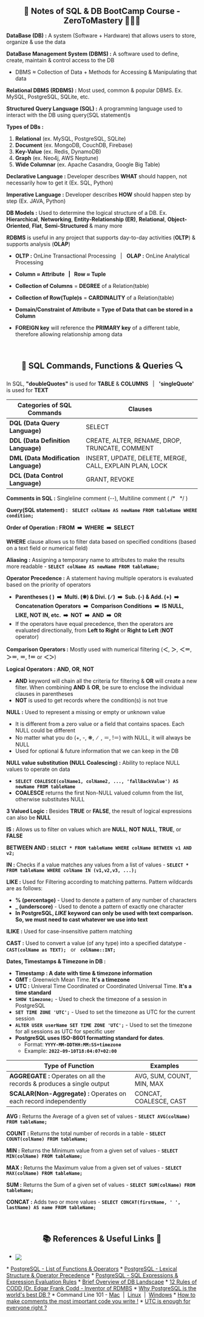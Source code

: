 <h2 align="center">📝 Notes of SQL & DB BootCamp Course - ZeroToMastery 🧑🏻‍💻</h2>

**DataBase (DB) :** A system (Software + Hardware) that allows users to store, organize & use the data

**DataBase Management System (DBMS) :** A software used to define, create, maintain & control access to the DB
* DBMS ≈ Collection of Data + Methods for Accessing & Manipulating that data

**Relational DBMS (RDBMS) :** Most used, common & popular DBMS. Ex. MySQL, PostgreSQL, SQLite, etc.

**Structured Query Language (SQL) :** A programming language used to interact with the DB using query(SQL statement)s

**Types of DBs :**
1. **Relational** (ex. MySQL, PostgreSQL, SQLite)
2. **Document** (ex. MongoDB, CouchDB, Firebase)
3. **Key-Value** (ex. Redis, DynamoDB)
4. **Graph** (ex. Neo4j, AWS Neptune)
5. **Wide Columnar** (ex. Apache Casandra, Google Big Table)

**Declarative Language :** Developer describes **WHAT** should happen, not necessarily how to get it (Ex. SQL, Python)

**Imperative Language :** Developer describes **HOW** should happen step by step (Ex. JAVA, Python)

**DB Models :** Used to determine the logical structure of a DB. Ex. **Hierarchical**, **Networking**, **Entity-Relationship (ER)**, **Relational**, **Object-Oriented**, **Flat**, **Semi-Structured** & many more

**RDBMS** is useful in any project that supports day-to-day activities (**OLTP**) & supports analysis (**OLAP**)

* **OLTP :** OnLine Transactional Processing  &nbsp; | &nbsp; **OLAP :** OnLine Analytical Processing

* **Column ≈ Attribute &nbsp; | &nbsp; Row ≈ Tuple**

* **Collection of Columns** = **DEGREE** of a Relation(table)

* **Collection of Row(Tuple)s** = **CARDINALITY** of a Relation(table)

* **Domain/Constraint of Attribute = Type of Data that can be stored in a Column**

* **FOREIGN key** will reference the **PRIMARY key** of a different table, therefore allowing relationship among data
<br>

<h2 align="center"> 🔎 SQL Commands, Functions & Queries 🔍</h2>

In SQL, **"doubleQuotes"** is used for **TABLE** & **COLUMNS** &nbsp; | &nbsp; **'singleQuote'** is used for **TEXT**

|    **Categories of SQL Commands**    |                           **Clauses**                         |
|--------------------------------------|---------------------------------------------------------------|
| **DQL (Data Query Language)**        | SELECT                                                        |
| **DDL (Data Definition Language)**   | CREATE, ALTER, RENAME, DROP, TRUNCATE, COMMENT                |
| **DML (Data Modification Language)** | INSERT, UPDATE, DELETE, MERGE, CALL, EXPLAIN PLAN, LOCK       |
| **DCL (Data Control Language)**      | GRANT, REVOKE                                                 |

**Comments in SQL :** Singleline comment (--), Multiline comment ( /* &nbsp; */ )

**Query(SQL statement) :** &nbsp; **`SELECT colName AS newName FROM tableName WHERE condition;`**

**Order of Operation : FROM &nbsp;➡️&nbsp; WHERE &nbsp;➡️&nbsp; SELECT**

**WHERE** clause allows us to filter data based on specified conditions (based on a text field or numerical field)

**Aliasing :** Assigning a temporary name to attributes to make the results more readable - **`SELECT colName AS newName FROM tableName;`**

**Operator Precedence :** A statement having multiple operators is evaluated based on the priority of operators
* **Parentheses ( ) &nbsp;➡️&nbsp; Multi. (❋) & Divi. ( ∕ ) &nbsp;➡️&nbsp; Sub. (-) & Add. (+) &nbsp;➡️&nbsp; Concatenation Operators &nbsp;➡️&nbsp; Comparison Conditions &nbsp;➡️&nbsp; IS NULL, LIKE, NOT IN, etc. &nbsp;➡️&nbsp; NOT &nbsp;➡️&nbsp; AND &nbsp;➡️&nbsp; OR**
* If the operators have equal precedence, then the operators are evaluated directionally, from **Left to Right** or **Right to Left** (**NOT** operator)

**Comparison Operators :** Mostly used with numerical filtering (**＜**, **＞**, **＜＝**, **＞＝**, **＝**, **!＝** or **＜＞**)

**Logical Operators :** **AND**, **OR**, **NOT**
* **AND** keyword will chain all the criteria for filtering & **OR** will create a new filter. When combining **AND** & **OR**, be sure to enclose the individual clauses in parentheses
* **NOT** is used to get records where the condition(s) is not true

**NULL :** Used to represent a missing or empty or unknown value
* It is different from a zero value or a field that contains spaces. Each NULL could be different
* No matter what you do (+, -, ❋,&nbsp; ∕ &nbsp;, ＝, !＝) with NULL, it will always be NULL
* Used for optional & future information that we can keep in the DB

**NULL value substitution (NULL Coalescing) :** Ability to replace NULL values to operate on data
* **`SELECT COALESCE(colName1, colName2, ..., 'fallBackValue') AS newName FROM tableName`**
* **COALESCE** returns the first Non-NULL valued column from the list, otherwise substitutes NULL

**3 Valued Logic :** Besides **TRUE** or **FALSE**, the result of logical expressions can also be **NULL**

**IS :** Allows us to filter on values which are **NULL**, **NOT NULL**, **TRUE**, or **FALSE**

**BETWEEN AND :** **`SELECT * FROM tableName WHERE colName BETWEEN v1 AND v2;`**

**IN :** Checks if a value matches any values from a list of values - **`SELECT * FROM tableName WHERE colName IN (v1,v2,v3, ...);`**

**LIKE :** Used for Filtering according to matching patterns. Pattern wildcards are as follows:
* **% (percentage)** - Used to denote a pattern of any number of characters
* **_ (underscore)** - Used to denote a pattern of exactly one character
* **In PostgreSQL, *LIKE* keyword can only be used with text comparison. So, we must need to cast whatever we use into text**

**ILIKE :** Used for case-insensitive pattern matching

**CAST :** Used to convert a value (of any type) into a specified datatype - **`CAST(colName as TEXT);`** &nbsp; or &nbsp; **`colName::INT;`**

**Dates, Timestamps & Timezone in DB :**
* **Timestamp : A date with time & timezone information**
* **GMT :** Greenwich Mean Time. **It's a timezone**
* **UTC :** Univeral Time Coordinated or Coordinated Universal Time. **It's a time standard**
* **`SHOW timezone;`** - Used to check the timezone of a session in PostgreSQL
* **`SET TIME ZONE 'UTC';`** - Used to set the timezone as UTC for the current session
* **`ALTER USER userName SET TIME ZONE 'UTC';`** - Used to set the timezone for all sessions as UTC for specific user
* **PostgreSQL uses ISO-8601 formatting standard for dates**.
    * Format: **`YYYY-MM-DDTHH:MM:SS+timezone`**
    * Example: **`2022-09-10T18:04:07+02:00`**

|                         **Type of Function**                        |       **Examples**        |
|---------------------------------------------------------------------|---------------------------|
| **AGGREGATE :** Operates on all the records & produces a single output | AVG, SUM, COUNT, MIN, MAX |
| **SCALAR(Non-Aggregate) :** Operates on each record independently      | CONCAT, COALESCE, CAST    |


**AVG :** Returns the Average of a given set of values - **`SELECT AVG(colName) FROM tableName;`**

**COUNT :** Returns the total number of records in a table - **`SELECT COUNT(colName) FROM tableName;`**

**MIN :** Returns the Minimum value from a given set of values - **`SELECT MIN(colName) FROM tableName;`**

**MAX :** Returns the Maximum value from a given set of values - **`SELECT MAX(colName) FROM tableName;`**

**SUM :** Returns the Sum of a given set of values - **`SELECT SUM(colName) FROM tableName;`**

**CONCAT :** Adds two or more values - **`SELECT CONCAT(firstName, ' ', lastName) AS name FROM tableName;`**

<br>
<h2 align="center"> 📚 References & Useful Links 🔗</h2>

* <a target="_blank" href="https://github.com/mobinni/Complete-SQL-Database-Bootcamp-Zero-to-Mastery"><img align="center" src="https://shields.io/badge/github-Complete_SQL_Database_Bootcamp_Zero_to_Mastery-important?logo=github&style=social" />
</a>
* <a target="_blank" href="https://www.postgresql.org/docs/current/functions.html">PostgreSQL - List of Functions & Operators</a>
* <a target="_blank" href="https://www.postgresql.org/docs/current/sql-syntax-lexical.html">PostgreSQL - Lexical Structure & Operator Precedence</a>
* <a target="_blank" href="https://www.postgresql.org/docs/current/sql-expressions.html">PostgreSQL - SQL Expressions & Expression Evaluation Rules</a>
* <a target="_blank" href="https://www.ibm.com/cloud/blog/brief-overview-database-landscape">Brief Overview of DB Landscape</a>
* <a target="_blank" href="https://www.w3resource.com/sql/sql-basic/codd-12-rule-relation.php">12 Rules of CODD (Dr. Edgar Frank Codd - Inventor of RDMBS</a>
* <a target="_blank" href="https://www.2ndquadrant.com/en/blog/postgresql-is-the-worlds-best-database">Why PostgreSQL is the world's best DB ?</a>
* Command Line 101 - <a target="_blank" href="https://medium.com/@aechagen/mac-terminal-101-13a3e8e75d4c">Mac</a> &nbsp;|&nbsp; <a target="_blank" href="https://jgefroh.medium.com/a-beginners-guide-to-linux-command-line-56a8004e2471">Linux</a> &nbsp;|&nbsp; <a target="_blank" href="http://ifoundthemeaningoflife.com/learntocode/cmd101win">Windows</a>
* <a target="_blank" href="https://www.red-gate.com/simple-talk/databases/oracle-databases/how-to-make-comments-the-most-important-code-you-write">How to make comments the most important code you write !</a>
* <a target="_blank" href="https://zachholman.com/talk/utc-is-enough-for-everyone-right">UTC is enough for everyone right ?</a>